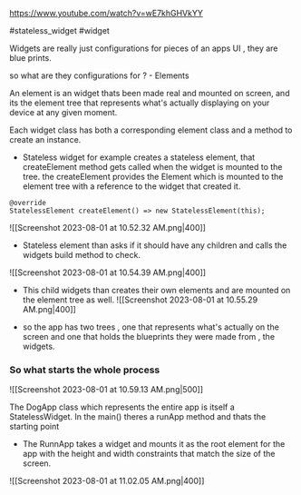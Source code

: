 
https://www.youtube.com/watch?v=wE7khGHVkYY 

#stateless_widget
#widget 


Widgets are really just configurations for pieces of an apps UI , they are blue prints.

so what are they configurations for ? - Elements

An element is an widget thats been made real and mounted on screen, and its the element 
tree that represents what's actually displaying on your device at any given moment.

Each widget class has both a corresponding element class and a method to create an instance.
- Stateless widget for example creates a stateless element, that createElement method gets called when the widget is mounted to the tree. the createElement provides the Element which is mounted to the element tree with a reference to the widget that created it.
```
@override
StatelessElement createElement() => new StatelessElement(this);
```
![[Screenshot 2023-08-01 at 10.52.32 AM.png|400]]

- Stateless element than asks if it should have any children and calls the widgets build method to check.

![[Screenshot 2023-08-01 at 10.54.39 AM.png|400]]

- This child widgets than creates their own elements and are mounted on the element tree as well.
![[Screenshot 2023-08-01 at 10.55.29 AM.png|400]]

- so the app has two trees , one that represents what's actually on the screen and one that holds the blueprints they were made from , the widgets.
### So what starts the whole process

![[Screenshot 2023-08-01 at 10.59.13 AM.png|500]]

The DogApp class which represents the entire app is itself a StatelessWidget.
In the main() theres a runApp method and thats the starting point

- The RunnApp takes a widget and mounts it as the root element for the app with the height and width constraints that match the size of the screen.

![[Screenshot 2023-08-01 at 11.02.05 AM.png|400]]

